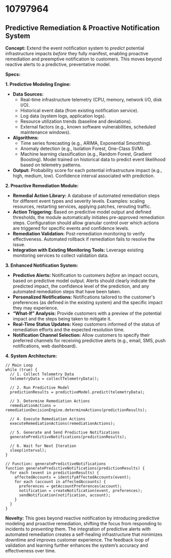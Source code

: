 # 10797964

## Predictive Remediation & Proactive Notification System

**Concept:** Extend the event notification system to *predict* potential infrastructure impacts *before* they fully manifest, enabling proactive remediation and preemptive notification to customers. This moves beyond reactive alerts to a predictive, preventative model.

**Specs:**

**1. Predictive Modeling Engine:**

*   **Data Sources:**
    *   Real-time infrastructure telemetry (CPU, memory, network I/O, disk I/O).
    *   Historical event data (from existing notification service).
    *   Log data (system logs, application logs).
    *   Resource utilization trends (baseline and deviations).
    *   External factors (e.g., known software vulnerabilities, scheduled maintenance windows).
*   **Algorithms:**
    *   Time series forecasting (e.g., ARIMA, Exponential Smoothing).
    *   Anomaly detection (e.g., Isolation Forest, One-Class SVM).
    *   Machine learning classification (e.g., Random Forest, Gradient Boosting).  Model trained on historical data to predict event likelihood based on telemetry patterns.
*   **Output:** Probability score for each potential infrastructure impact (e.g., high, medium, low).  Confidence interval associated with prediction.

**2. Proactive Remediation Module:**

*   **Remedial Action Library:**  A database of automated remediation steps for different event types and severity levels. Examples: scaling resources, restarting services, applying patches, rerouting traffic.
*   **Action Triggering:** Based on predictive model output and defined thresholds, the module automatically initiates pre-approved remediation steps.  Configuration should allow granular control over which actions are triggered for specific events and confidence levels.
*   **Remediation Validation:**  Post-remediation monitoring to verify effectiveness.  Automated rollback if remediation fails to resolve the issue.
*   **Integration with Existing Monitoring Tools:**  Leverage existing monitoring services to collect validation data.

**3. Enhanced Notification System:**

*   **Predictive Alerts:**  Notification to customers *before* an impact occurs, based on predictive model output.  Alerts should clearly indicate the predicted impact, the confidence level of the prediction, and any automated remediation steps that have been taken.
*   **Personalized Notifications:**  Notifications tailored to the customer's preferences (as defined in the existing system) and the specific impact they may experience.
*   **“What-If” Analysis:**  Provide customers with a preview of the potential impact and the steps being taken to mitigate it.
*   **Real-Time Status Updates:**  Keep customers informed of the status of remediation efforts and the expected resolution time.
*   **Notification Channel Selection:** Allow customers to specify their preferred channels for receiving predictive alerts (e.g., email, SMS, push notifications, web dashboard).

**4. System Architecture:**

```pseudocode
// Main Loop
while (true) {
  // 1. Collect Telemetry Data
  telemetryData = collectTelemetryData();

  // 2. Run Predictive Model
  predictionResults = predictiveModel.predict(telemetryData);

  // 3. Determine Remediation Actions
  remediationActions = remediationDecisionEngine.determineActions(predictionResults);

  // 4. Execute Remediation Actions
  executeRemediationActions(remediationActions);

  // 5. Generate and Send Predictive Notifications
  generatePredictiveNotifications(predictionResults);

  // 6. Wait for Next Iteration
  sleep(interval);
}

// Function: generatePredictiveNotifications
function generatePredictiveNotifications(predictionResults) {
  for each (event in predictionResults) {
    affectedAccounts = identifyAffectedAccounts(event);
    for each (account in affectedAccounts) {
      preferences = getAccountPreferences(account);
      notification = createNotification(event, preferences);
      sendNotification(notification, account);
    }
  }
}
```

**Novelty:** This goes beyond reactive notification by introducing predictive modeling and proactive remediation, shifting the focus from responding to incidents to *preventing* them. The integration of predictive alerts with automated remediation creates a self-healing infrastructure that minimizes downtime and improves customer experience. The feedback loop of validation and learning further enhances the system’s accuracy and effectiveness over time.